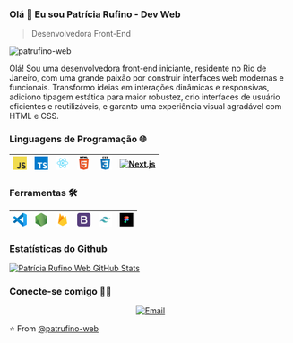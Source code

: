  

### Olá 👋 Eu sou Patrícia Rufino - Dev Web
> Desenvolvedora Front-End 

<img src="https://komarev.com/ghpvc/?username=patrufino-web" alt="patrufino-web" />

<div>
 <p>
Olá! Sou uma desenvolvedora front-end iniciante, residente no Rio de Janeiro, com uma grande paixão por construir interfaces web modernas e funcionais. Transformo ideias em interações dinâmicas e responsivas, adiciono tipagem estática para maior robustez, crio interfaces de usuário eficientes e reutilizáveis, e garanto uma experiência visual agradável com HTML e CSS.
 </p>
</div>

### Linguagens de Programação 🌐

| [<img src="https://raw.githubusercontent.com/github/explore/59009b1589a883459c0ae19044e3e7e3ec0c4e0a/topics/javascript/javascript.png" alt="JavaScript" width="24">](https://developer.mozilla.org/pt-BR/docs/Web/JavaScript) | [<img src="https://raw.githubusercontent.com/github/explore/e65ef46ef3e7bc457c93622f6a89fe8d3fd131d5/topics/typescript/typescript.png" alt="TypeScript" width="24">](https://www.typescriptlang.org/)  | [<img src="https://raw.githubusercontent.com/github/explore/cb661bc288627f05a5ac4187b00495fd8048c9fa/topics/react/react.png" alt="React" width="24">](https://reactjs.org/)  |  [<img src="https://raw.githubusercontent.com/github/explore/e65ef46ef3e7bc457c93622f6a89fe8d3fd131d5/topics/html/html.png" alt="HTML" width="24">](https://developer.mozilla.org/pt-BR/docs/Web/HTML) |  [<img src="https://raw.githubusercontent.com/github/explore/e65ef46ef3e7bc457c93622f6a89fe8d3fd131d5/topics/css/css.png" alt="CSS" width="24">](https://developer.mozilla.org/pt-BR/docs/Web/CSS) | [<img src="https://avatars.githubusercontent.com/u/14985020?s=200&v=4" alt="Next.js" width="24">](https://nextjs.org/) |
|---|---|---|---|---|---|

### Ferramentas 🛠️

| [<img src="https://raw.githubusercontent.com/github/explore/59009b1589a883459c0ae19044e3e7e3ec0c4e0a/topics/vscode/vscode.png" alt="VS Code" width="24">](https://code.visualstudio.com/) |  [<img src="https://raw.githubusercontent.com/github/explore/e65ef46ef3e7bc457c93622f6a89fe8d3fd131d5/topics/nodejs/nodejs.png" alt="Node.js" width="24">](https://nodejs.org/) | [<img src="https://raw.githubusercontent.com/github/explore/59009b1589a883459c0ae19044e3e7e3ec0c4e0a/topics/firebase/firebase.png" alt="Firebase" width="24">](https://firebase.google.com/) |  [<img src="https://raw.githubusercontent.com/github/explore/e65ef46ef3e7bc457c93622f6a89fe8d3fd131d5/topics/bootstrap/bootstrap.png" alt="Bootstrap" width="24">](https://getbootstrap.com/) | [<img src="https://raw.githubusercontent.com/github/explore/4c36e5f8482218e6a83d495c26d8c6d5aa5882b1/topics/tailwind/tailwind.png" alt="Tailwind CSS" width="24">](https://tailwindcss.com/) | [<img src="https://raw.githubusercontent.com/github/explore/e65ef46ef3e7bc457c93622f6a89fe8d3fd131d5/topics/figma/figma.png" alt="Figma" width="24">](https://www.figma.com/)  |
|---|---|---|---|---|---|

### Estatísticas do Github

[![Patrícia Rufino Web GitHub Stats](https://github-readme-stats.vercel.app/api?username=patrufino-web&show_icons=true&count_private=true)](https://github.com/patrufino-web)

### Conecte-se comigo 🤝🏻

<p align="center">
<a href="mailto:forbeautyglow@gmail.com"><img alt="Email" src="https://img.shields.io/badge/Email-forbeautyglow@gmail.com-blue?style=flat&logo=gmail"></a>
</p>

⭐️ From [@patrufino-web](https://github.com/patrufino-web)

 
 
